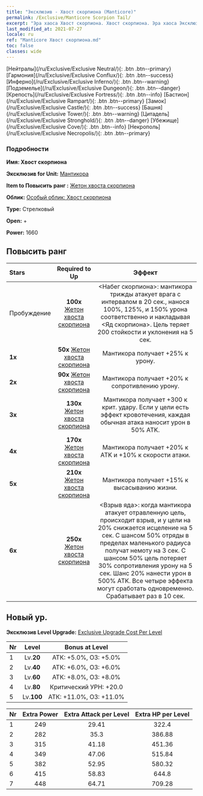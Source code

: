 ```yaml
---
title: "Эксклюзив - Хвост скорпиона (Manticore)"
permalink: /Exclusive/Manticore Scorpion Tail/
excerpt: "Эра хаоса Хвост скорпиона. Хвост скорпиона. Эра хаоса Эксклюзив Хвост скорпиона. Мантикора Эксклюзив."
last_modified_at: 2021-07-27
locale: ru
ref: "Manticore Хвост скорпиона.md"
toc: false
classes: wide
---
```

 [Нейтралы](/ru/Exclusive/Exclusive Neutral/){: .btn .btn--primary} [Гармония](/ru/Exclusive/Exclusive Conflux/){: .btn .btn--success} [Инферно](/ru/Exclusive/Exclusive Inferno/){: .btn .btn--warning} [Подземелье](/ru/Exclusive/Exclusive Dungeon/){: .btn .btn--danger} [Крепость](/ru/Exclusive/Exclusive Fortress/){: .btn .btn--info} [Бастион](/ru/Exclusive/Exclusive Rampart/){: .btn .btn--primary} [Замок](/ru/Exclusive/Exclusive Castle/){: .btn .btn--success} [Башня](/ru/Exclusive/Exclusive Tower/){: .btn .btn--warning} [Цитадель](/ru/Exclusive/Exclusive Stronghold/){: .btn .btn--danger} [Убежище](/ru/Exclusive/Exclusive Cove/){: .btn .btn--info} [Некрополь](/ru/Exclusive/Exclusive Necropolis/){: .btn .btn--primary} 

### Подробности
 **Имя: Хвост скорпиона** 

 **Эксклюзив for Unit:** [Мантикора](/ru/units/Manticore/) 

 **Item to Повысить ранг :** [Жетон хвоста скорпиона](/ItemsRU/con_992/)

 **Облик:** [Особый облик: Хвост скорпиона](/ItemsRU/con_660/)

 **Type:** Стрелковый

 **Open:** +

 **Power:** 1660

## Повысить ранг 

  |     Stars    |  Required to Up | Эффект |
  |:-------------|:---------------:|:---------------:|
  |  Пробуждение  | **100x** [Жетон хвоста скорпиона](/ItemsRU/con_992/) | <Набег скорпиона>: мантикора трижды атакует врага с интервалом в 20 сек., нанося 100%, 125%, и 150% урона соответственно и накладывая <Яд скорпиона>. Цель теряет 200 стойкости и уклонения на 5 сек. |
  | **1x** <i class="fas fa-star"/> | **50x** [Жетон хвоста скорпиона](/ItemsRU/con_992/) | Мантикора получает +25% к урону. |
  | **2x** <i class="fas fa-star"/> | **90x** [Жетон хвоста скорпиона](/ItemsRU/con_992/) | Мантикора получает +20% к сопротивлению урону. |
  | **3x** <i class="fas fa-star"/> | **130x** [Жетон хвоста скорпиона](/ItemsRU/con_992/) | Мантикора получает +300 к крит. удару. Если у цели есть эффект кровотечения, каждая обычная атака наносит урон в 50% ATK. |
  | **4x** <i class="fas fa-star"/> | **170x** [Жетон хвоста скорпиона](/ItemsRU/con_992/) | Мантикора получает +20% к ATK и +10% к скорости атаки. |
  | **5x** <i class="fas fa-star"/> | **210x** [Жетон хвоста скорпиона](/ItemsRU/con_992/) | Мантикора получает +15% к высасыванию жизни. |
  | **6x** <i class="fas fa-star"/> | **250x** [Жетон хвоста скорпиона](/ItemsRU/con_992/) | <Взрыв яда>: когда мантикора атакует отравленную цель, происходит взрыв, и у цели на 20% снижается исцеление на 5 сек. С шансом 50% отряды в пределах маленького радиуса получат немоту на 3 сек. С шансом 50% цель потеряет 30% сопротивления урону на 5 сек. Шанс 20% нанести урон в 500% ATK. Все четыре эффекта могут сработать одновременно. Срабатывает раз в 10 сек. |


## Новый ур.
 **Эксклюзив Level Upgrade:** [Exclusive Upgrade Cost Per Level](/Exclusive/ExclusiveUpgradeCostPerLevel/)

  |  Nr  |   Level  | Bonus at Level |
  |:-----|:--------:|:--------------:|
  | 1 | Lv.**20** | АТК: +5.0%, ОЗ: +5.0% |
  | 2 | Lv.**40** | АТК: +6.0%, ОЗ: +6.0% |
  | 3 | Lv.**60** | АТК: +8.0%, ОЗ: +8.0% |
  | 4 | Lv.**80** | Критический УРН: +20.0 |
  | 5 | Lv.**100** | АТК: +11.0%, ОЗ: +11.0% |


  |  Nr  |  Extra Power | Extra Attack per Level | Extra HP per Level |
  |:-----|:--------:|:--------:|:--------:|
  | 1 | 249 | 29.41 | 322.4 |
  | 2 | 282 | 35.3 | 386.88 |
  | 3 | 315 | 41.18 | 451.36 |
  | 4 | 349 | 47.06 | 515.84 |
  | 5 | 382 | 52.95 | 580.32 |
  | 6 | 415 | 58.83 | 644.8 |
  | 7 | 448 | 64.71 | 709.28 |


